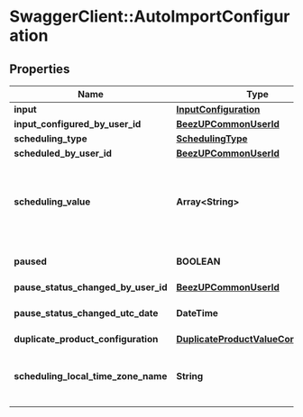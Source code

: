 # SwaggerClient::AutoImportConfiguration

## Properties
Name | Type | Description | Notes
------------ | ------------- | ------------- | -------------
**input** | [**InputConfiguration**](InputConfiguration.md) |  | 
**input_configured_by_user_id** | [**BeezUPCommonUserId**](BeezUPCommonUserId.md) |  | 
**scheduling_type** | [**SchedulingType**](SchedulingType.md) |  | 
**scheduled_by_user_id** | [**BeezUPCommonUserId**](BeezUPCommonUserId.md) |  | [optional] 
**scheduling_value** | **Array&lt;String&gt;** | Indicate the scheduling value. If the scheduling type is Interval then the value will be a duration otherwise the values will be the time. | 
**paused** | **BOOLEAN** | Indicate if the auto import is in pause or not. | [default to false]
**pause_status_changed_by_user_id** | [**BeezUPCommonUserId**](BeezUPCommonUserId.md) |  | [optional] 
**pause_status_changed_utc_date** | **DateTime** | Indicate when the pause status has changed in UTC date. | [optional] 
**duplicate_product_configuration** | [**DuplicateProductValueConfiguration**](DuplicateProductValueConfiguration.md) |  | 
**scheduling_local_time_zone_name** | **String** | Indicate the time zone name of the scheduling. If the scheduling type is \&quot;Schedule\&quot; | [optional] [default to &quot;Romance Standard Time&quot;]


